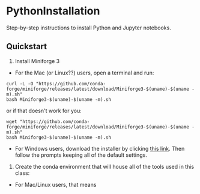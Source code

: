 # PythonInstallation
Step-by-step instructions to install Python and Jupyter notebooks.

## Quickstart

1. Install Miniforge 3

  - For the Mac (or Linux??) users, open a terminal and run:

```
curl -L -O "https://github.com/conda-forge/miniforge/releases/latest/download/Miniforge3-$(uname)-$(uname -m).sh"
bash Miniforge3-$(uname)-$(uname -m).sh
```

or if that doesn't work for you:

```
wget "https://github.com/conda-forge/miniforge/releases/latest/download/Miniforge3-$(uname)-$(uname -m).sh"
bash Miniforge3-$(uname)-$(uname -m).sh
```

  - For Windows users, download the installer by clicking [this link](https://github.com/conda-forge/miniforge/releases/latest/download/Miniforge-pypy3-Windows-x86_64.exe). Then follow the prompts keeping all of the default settings.

1. Create the conda environment that will house all of the tools used in this class:

  - For Mac/Linux users, that means
